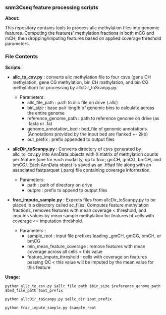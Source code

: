 ### snm3Cseq feature processing scripts

**About:**

This repository contains tools to process allc methylation files into genomic features. Computing the features' methylation fractions in both mCG and mCH, then dropping/imputing features based on applied coverage threshold parameters. 
### File Contents

**Scripts:** 
* **allc_to_csv.py** : converts allc methylation file to four csvs (gene CH methylation, gene CG methylation, bin CH mathylation, and bin CG methylation) for processing by allcDir_toScanpy.py. 
	* Parameters:
		* allc_file_path : path to allc file on drive (.allc)
		* bin_size : base pair length of genomic bins to calculate across the entire genome
		* reference_genome_path : path to reference genome on drive (as .fasta or .fa)
		* genome_annotation_bed : bed_file of genomic annotations. (Annotations provided by the input bed are flanked +- 2kb)
		* out_prefix : prefix appended to output files
	
* **allcDir_toScanpy.py** : Converts directory of csvs generated by allc_to_csv.py into AnnData objects with X matrix of methylation counts per feature (one for each modality, up to four; gmCH, gmCG, bmCH, and bmCG). Each AnnData object is saved as an .h5ad file along with an associated fastparquet (.parq) file containing coverage information.
	* Parameters: 
		* path : path of directory on drive
		* outpre : prefix to append to output files

* **frac_impute_sample.py** : Expects files from allcDir_toScanpy.py to be placed in a directory called sc_files. Computes feature methylation fractions, removes features with mean coverage < threshold, and imputes values by mean sample methylation for features of cells with coverage <= imputation threshold.
	* Parameters : 
		* sample_root : input file prefixes leading _gmCH, gmCG, bmCH, or bmCG
		* min_mean_feature_coverage : remove features with mean coverage across all cells < this value
		* feature_impute_threshold : cells with coverage on features passing QC < this value will be imputed by the mean value for this feature

**Usage:**

```
python allc_to_csv.py $allc_file_path $bin_size $reference_genome_path $bed_file_path $out_prefix

python allcDir_toScanpy.py $allc_dir $out_prefix

python frac_impute_sample.py $sample_root
```
